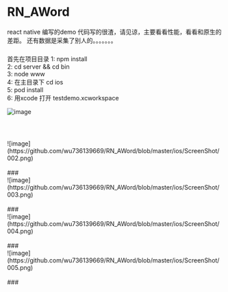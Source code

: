 # RN_AWord
react native 编写的demo
代码写的很渣，请见谅，主要看看性能，看看和原生的差距。
还有数据是采集了别人的。。。。。。。

###
首先在项目目录
1: npm install</br>
2: cd server && cd bin</br>
3: node www</br>
4: 在主目录下 cd ios</br>
5: pod install</br>
6: 用xcode 打开 testdemo.xcworkspace</br>

![image](https://github.com/wu736139669/RN_AWord/blob/master/ios/ScreenShot/001.png)</br></br>
###
      
</br>
    ![image](https://github.com/wu736139669/RN_AWord/blob/master/ios/ScreenShot/002.png)</br></br>
###
      
</br>
    ![image](https://github.com/wu736139669/RN_AWord/blob/master/ios/ScreenShot/003.png)</br></br>
###
      
</br>
    ![image](https://github.com/wu736139669/RN_AWord/blob/master/ios/ScreenShot/004.png)</br></br>
###
      
</br>
    ![image](https://github.com/wu736139669/RN_AWord/blob/master/ios/ScreenShot/005.png)</br></br>
###



